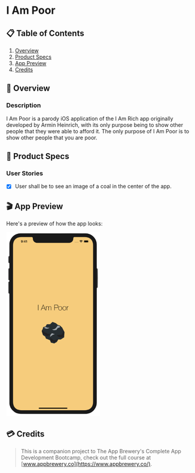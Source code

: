 # I Am Poor

## 📋 Table of Contents
1. [Overview](#-Overview)
2. [Product Specs](#-Product-Specs)
3. [App Preview](#-App-Preview)
4. [Credits](#-Credits)

## 👀 Overview
### Description

I Am Poor is a parody iOS application of the I Am Rich app originally developed by Armin Heinrich, with its only purpose being to show other people that they were able to afford it. The only purpose of I Am Poor is to show other people that you are poor.

## 📕 Product Specs
### User Stories

- [X] User shall be to see an image of a coal in the center of the app.

## 🎬 App Preview

Here's a preview of how the app looks:

<img src="https://raw.githubusercontent.com/py415/app-resources/master/GIFs/ios/ios-i-am-poor.png" width="250" />

## 💳 Credits

>This is a companion project to The App Brewery's Complete App Development Bootcamp, check out the full course at [www.appbrewery.co](https://www.appbrewery.co/).
